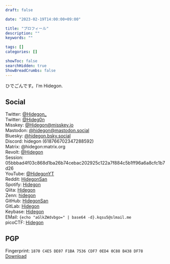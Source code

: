 ```yaml
---
draft: false

date: "2023-02-19T14:00:00+09:00"

title: "プロフィール"
description: ""
keywords: ""

tags: []
categories: []

showToc: false
searchHidden: true
ShowBreadCrumbs: false
---
```



ひでごんです。I'm Hidegon.  

## Social

Twitter: [@Hidegon_](https://x.com/Hidegon_/)  
Twitter: [@Hideg0n](https://x.com/Hideg0n)  
Misskey: [@Hidegon@misskey.io](https://misskey.io/@Hidegon)  
Mastodon: [@hidegon@mastodon.social](https://mastodon.social/@hidegon)  
Bluesky: [@hidegon.bsky.social](https://bsky.app/profile/hidegon.bsky.social)  
Discord: hidegon (618766702347288592)  
Matrix: @hidegon:matrix.org  
Revolt: [@Hidegon](https://app.revolt.chat/)  
Session: 05bbbad4f03c868d1ba26b74cebac202925c122a7f884c5b1ff96a6a8cfc1b7d26  
YouTube: [@HidegonYT](https://www.youtube.com/@HidegonYT/)  
Reddit: [HidegonSan](https://www.reddit.com/user/HidegonSan/)  
Spotify: [Hidegon](https://open.spotify.com/user/312m2kslahts4mrwtyfmp7oabdo4)  
Qiita: [Hidegon](https://qiita.com/Hidegon)  
Zenn: [hidegon](https://zenn.dev/hidegon)  
GitHub: [HidegonSan](https://github.com/HidegonSan/)  
GitLab: [Hidegon](https://gitlab.com/Hidegon/)  
Keybase: [Hidegon](https://keybase.io/hidegon)  
EMail: `{echo "aGlkZWdvbgo=" | base64 -d}.kqsu5@slmail.me`  
picoCTF: [Hidegon](https://play.picoctf.org/users/Hidegon)  

## PGP

Fingerprint: `1870 C4E5 DE07 F1BA 7536 CDF7 0ED4 0C88 B438 DF78`  
[Download](https://github.com/hidegonsan.gpg)  
